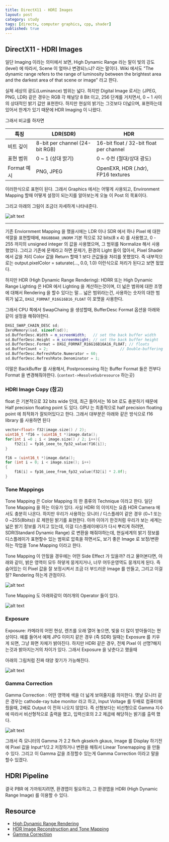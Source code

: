 ```yaml
---
title: DirectX11 - HDRI Images
layout: post
category: study
tags: [directx, computer graphics, cpp, shader]
published: true
---
```


## DirectX11 - HDRI Images
일단 Imaging 이라는 의미에서 보면, High Dynamic Range 라는 말이 빛의 강도(level) 에 따라서, Scene 이 얼마나 변경되느냐? 라는 말이다. Wiki 에서도 "The dynamic range refers to the range of luminosity between the brightest area and the darkest area of that scene or image" 라고 한다. 

실제 세상의 광도(Luminance) 범위는 넓다. 하지만 Digital Image 로서는 (JPEG, PNG, LDR) 같은 경우는 RGB 각 채널당 8 Bit 이고, 256 단계를 거치면서, 0 ~ 1 사이의 상대적인 밝기 값만 표현한다. 하지만 현실의 밝기는 그것보다 더넓으며, 표현하는데있어서 한계가 있기 때문에 HDR Imaging 이 나왔다.

그래서 비교를 하자면 

| 특징         | LDR(SDR) | HDR |
|--------------|-------------------------------------|-------------------------------------------|
| 비트 깊이     | 8-bit per channel (24-bit RGB)   | 16-bit float / 32-bit float per channel|
| 표현 범위     | 0 ~ 1 (상대 밝기)                  | 0 ~ 수천 (절대/상대 광도)                  |
| Format 예시  | PNG, JPEG                        | OpenEXR, HDR (.hdr), FP16 textures     |

이러한식으로 표현이 된다. 그래서 Graphics 에서는 어떻게 사용되고, Environment Mapping 할때 어떻게 설정이 되는지를 알아보는게 오늘 이 Post 의 목표이다.

그리고 아래의 그림이 조금더 자세하게 나타내준다. 

![alt text](../../../assets/img/photo/1_latest/range_5_24_2025.png)

---
기존 Enviornment Mapping 을 했을시에는 LDR 이나 SDR 에서 하나 Pixel 에 대한 색깔을 표현할때에, `R8G8B8A8_UNORM` 기본 적으로 32 bits(8 x 4) 를 사용했고, 0 - 255 까지의 unsigned integer 의 값을 사용했으며, 그 범위를 Normalize 해서 사용했었다. 그리고 기존에 문제라고 하면 문제가, 환경의 Light 들이 많아서, Pixel Shader 에서 값을 처리 Color 값을 Return 할때 1 보다 큰값들을 처리를 못했었다. 즉 내부적으로는 output.pixelColor = saturate(..., 0.0, 1.0) 이런식으로 처리가 된다고 보면 됬었다.

하지만 HDR (High Dynamic Range Rendering): HDRR 또는 High Dynamic Range Lighting 은 HDR 에서 Lighting 을 계산하는것이며, 더 넓은 범위에 대한 조명에 대해서 Rendering 을 할수 있다는 말... 넓은 범위라는건, 사용하는 숫자의 대한 범위가 넓고, `DXGI_FORMAT_R16G16B16_FLOAT` 이 포맷을 사용한다.

그래서 CPU 쪽에서 SwapChaing 을 생성할때, BufferDesc Format 옵션을 아래와 같이 설정을 해줘야한다.

```c++
DXGI_SWAP_CHAIN_DESC sd;
ZeroMemory(&sd, sizeof(sd));
sd.BufferDesc.Width = m_screenWidth;   // set the back buffer width
sd.BufferDesc.Height = m_screenHeight; // set the back buffer height
sd.BufferDesc.Format = DXGI_FORMAT_R16G16B16A16_FLOAT; // floats
sd.BufferCount = 2;                                // Double-buffering
sd.BufferDesc.RefreshRate.Numerator = 60;
sd.BufferDesc.RefreshRate.Denominator = 1;
```

이말은 BackBuffer 를 사용해서, Postprocessing 하는 Buffer Format 들은 전부다 Format 을 변경해줘야한다. (`context->ResolveSubresource` 하는곳)

### HDRI Image Copy (참고)
float 은 기본적으로 32 bits wide 인데, 최근 들어서는 16 bit 로도 충분하기 때문에 Half precision floating point 도 있다. GPU 는 최종적으로 half precision floating point 에 최적화가 잘되어있다고 한다. 그래서 대부분은 아래와 같은 방식으로 f16 library 를 사용하면 된다

```c++
vector<float> f32(image.size() / 2);
uint16_t *f16 = (uint16_t *)image.data();
for(int i =0 ; i < image.size() / 2; i++){
    f32[i] = fp16_ieee_to_fp32_value(f16[i]);
}

f16 = (uint16_t *)image.data();
for (int i = 0; i < image.size(); i++)
{
    f16[i] = fp16_ieee_from_fp32_value(f32[i] * 2.0f);
}
```

### Tone Mappings
Tone Mapping 은 Color Mapping 의 한 종류의 Technique 이라고 한다. 일단 Tone Mapping 을 하는 이유가 있다. 사실 HDRI 의 이미지는 요즘 HDR Camera 에서도 충분히 나온다. 하지만 우리가 사용하는 모니터 / 디스플레이 같은 경우 (0~1 또는 0 ~255(8bits)) 로 제한된 밝기를 표현한다. 아까 이야기 한것처럼 우리가 보는 세계는 넓은 밝기 정보를 가지고 있는데, 이걸 디스플레이에다가 다시 뿌리게 하려면, SDR(Standard Dynamic Range) 로 변환을 해줘야하는데, 현실세계의 밝기 정보를 디스플레이가 표현할수 있는 범위로 압축을 하면서도, 보기 좋은 Image 로 보정/변환 하는 작업을 Tone Mapping 이라고 한다.

Tone Mapping 이 안됬을 경우에는 어떤 Side Effect 가 있을까? 라고 물어본다면, 아래와 같이, 밝은 영역이 모두 하얗게 뭉게지거나, 너무 어두운영역도 뭉개지게 된다. 즉 숨어있는 이 Pixel 값을 잘 보정시켜서 조금 더 부드러운 Image 를 만들고, 그리고 이걸 잘? Rendering 하는게 관점이다.

![alt text](../../../assets/img/photo/1_latest/tonemapping_side_effect.png)

Tone Mapping 도 아래와같이 여러개의 Operator 들이 있다.

![alt text](image.png)

### Exposure
Exposure: 카메라의 어떤 현상, 렌즈를 오래 열어 놓으면, 빛을 더 많이 받아들이는 현상이다. 예를 들어서 예제 JPG 이미지 같은 경우 (즉 SDR) 일때는 Exposure 를 키우게 되면, 그냥 화면 자체가 밝아진다. 하지만 HDRI 같은 경우, 전체 Pixel 이 선명?해지는것과 밝아지는거의 차이가 있다. 그래서 Exposure 을 낮춘다고 했을때 

아래의 그림처럼 진짜 태양 찾기가 가능해진다.

![alt text](image-1.png)

### Gamma Correction
Gamma Correction : 어떤 영역에 색을 더 넓게 보여줄지를 의미한다. 옛날 모니터 같은 경우는 cathode-ray tube monitor 라고 하고, Input Voltage 를 두배로 컴퓨터에 줬을때, 2배로 Output 이 전혀 나오지 않았다. 즉 선형보다는 비선형으로 Gamma 지수에 따라서 비선형적으로 출력을 했고, 입력신호의 2.2 제곱에 해당하는 밝기를 출력 했다.

![alt text](image-2.png)

그래서 즉 모니터의 Gamma 가 2.2 fkrh gksekrh gkaus, Image 를 Display 하기전에 Pixel 값을 Input^1/2.2 저장하거나 변환을 해줘서 Linear Tonemapping 을 만들수 있다. 그리고 이 Gamma 값을 조정할수 있는게 Gamma Correction 이라고 말을 할수 있겠다. 

## HDRI Pipeline

결국 PBR 에 가까워지려면, 환경맵이 필요하고, 그 환경맵을 HDRI (High Dynamic Range Image) 를 이용할 수 있다.

## Resource
* [High Dynamic Range Rendering](https://en.wikipedia.org/wiki/High-dynamic-range_rendering)
* [HDR Image Reconstruction and Tone Mapping](https://zhangboyu.github.io/)
* [Gamma Correction](https://learnopengl.com/Advanced-Lighting/Gamma-Correction)